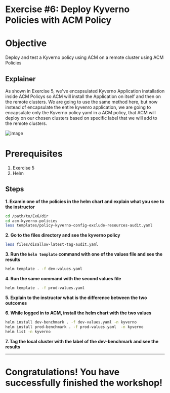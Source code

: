 # Exercise #6: Deploy Kyverno Policies with ACM Policy

# Objective
Deploy and test a Kyverno policy using ACM on a remote cluster using ACM Policies

## Explainer
As shown in Exercise 5, we've encapsulated Kyverno Application installation inside ACM Policys so ACM will install the Application on itself and then on the remote clusters.
We are going to use the same method here, but now instead of encapsulate the entire kyvenro application, we are going to encapsulate only the Kyverno policy yaml in a ACM policy, that ACM will deploy on our chosen clusters based on specific label that we will add to the remote clusters. 

![image](https://github.com/rhilconsultants/kyverno-101-workshop/assets/60185557/f50b22df-c4b5-4b8e-a2fd-1f162073afde)

# Prerequisites
1. Exercise 5
2. Helm

## Steps
**1. Examin one of the policies in the helm chart and explain what you see to the instructor**
```bash
cd /path/to/Ex6/dir
cd acm-kyverno-policies
less templates/policy-kyverno-config-exclude-resources-audit.yaml
```

**2. Go to the files directory and see the kyverno policy**
```bash
less files/disallow-latest-tag-audit.yaml
```

**3. Run the `helm template` command with one of the values file and see the results**
```bash
helm template . -f dev-values.yaml
```

**4. Run the same command with the second values file**
```bash
helm template . -f prod-values.yaml
```

**5. Explain to the instructor what is the difference between the two outcomes**

**6. While logged in to ACM, install the helm chart with the two values**
```bash
helm install dev-benchmark . -f dev-values.yaml -n kyverno
helm install prod-benchmark . -f prod-values.yaml  -n kyverno
helm list -n kyverno
```

**7. Tag the local cluster with the label of the dev-benchmark and see the results**


---

# Congratulations! You have successfully finished the workshop!
